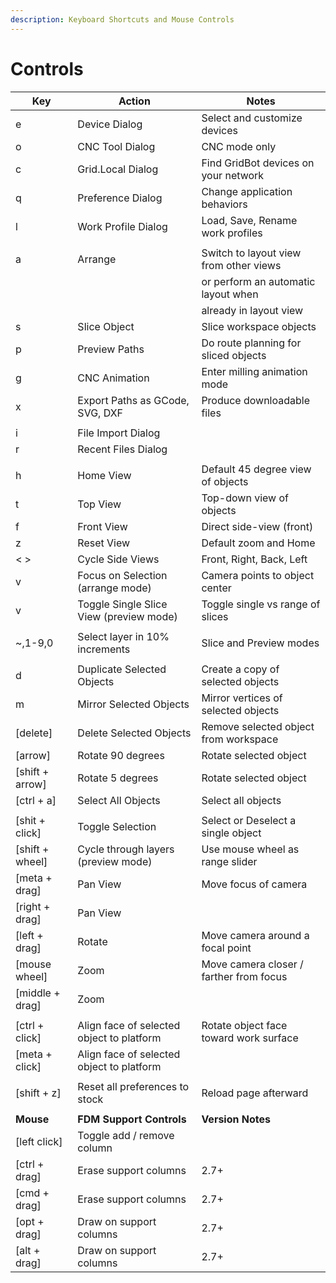 ```yaml
---
description: Keyboard Shortcuts and Mouse Controls
---
```


# Controls

| Key              | Action                                    | Notes                                   |
| ---------------- | ----------------------------------------- | --------------------------------------- |
| e                | Device Dialog                             | Select and customize devices            |
| o                | CNC Tool Dialog                           | CNC mode only                           |
| c                | Grid.Local Dialog                         | Find GridBot devices on your network    |
| q                | Preference Dialog                         | Change application behaviors            |
| l                | Work Profile Dialog                       | Load, Save, Rename work profiles        |
|                  |                                           |                                         |
| a                | Arrange                                   | Switch to layout view from other views  |
|                  |                                           | or perform an automatic layout when     |
|                  |                                           | already in layout view                  |
| s                | Slice Object                              | Slice workspace objects                 |
| p                | Preview Paths                             | Do route planning for sliced objects    |
| g                | CNC Animation                             | Enter milling animation mode            |
| x                | Export Paths as GCode, SVG, DXF           | Produce downloadable files              |
|                  |                                           |                                         |
| i                | File Import Dialog                        |                                         |
| r                | Recent Files Dialog                       |                                         |
|                  |                                           |                                         |
| h                | Home View                                 | Default 45 degree view of objects       |
| t                | Top View                                  | Top-down view of objects                |
| f                | Front View                                | Direct side-view (front)                |
| z                | Reset View                                | Default zoom and Home                   |
| < >              | Cycle Side Views                          | Front, Right, Back, Left                |
| v                | Focus on Selection (arrange mode)         | Camera points to object center          |
| v                | Toggle Single Slice View (preview mode)   | Toggle single vs range of slices        |
|                  |                                           |                                         |
| \~,1-9,0         | Select layer in 10% increments            | Slice and Preview modes                 |
|                  |                                           |                                         |
| d                | Duplicate Selected Objects                | Create a copy of selected objects       |
| m                | Mirror Selected Objects                   | Mirror vertices of selected objects     |
| \[delete]        | Delete Selected Objects                   | Remove selected object from workspace   |
| \[arrow]         | Rotate 90 degrees                         | Rotate selected object                  |
| \[shift + arrow] | Rotate 5 degrees                          | Rotate selected object                  |
| \[ctrl + a]      | Select All Objects                        | Select all objects                      |
|                  |                                           |                                         |
| \[shit + click]  | Toggle Selection                          | Select or Deselect a single object      |
| \[shift + wheel] | Cycle through layers (preview mode)       | Use mouse wheel as range slider         |
| \[meta + drag]   | Pan View                                  | Move focus of camera                    |
| \[right + drag]  | Pan View                                  |                                         |
| \[left + drag]   | Rotate                                    | Move camera around a focal point        |
| \[mouse wheel]   | Zoom                                      | Move camera closer / farther from focus |
| \[middle + drag] | Zoom                                      |                                         |
|                  |                                           |                                         |
| \[ctrl + click]  | Align face of selected object to platform | Rotate object face toward work surface  |
| \[meta + click]  | Align face of selected object to platform |                                         |
|                  |                                           |                                         |
| \[shift + z]     | Reset all preferences to stock            | Reload page afterward                   |
|                  |                                           |                                         |
| **Mouse**        | **FDM Support Controls**                  | **Version Notes**                       |
| \[left click]    | Toggle add / remove column                |                                         |
| \[ctrl + drag]   | Erase support columns                     | 2.7+                                    |
| \[cmd + drag]    | Erase support columns                     | 2.7+                                    |
| \[opt + drag]    | Draw on support columns                   | 2.7+                                    |
| \[alt + drag]    | Draw on support columns                   | 2.7+                                    |
